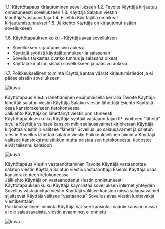 1.1. Käyttötapaus    Kirjautuminen sovellukseen
        1.2. Tavoite					Käyttäjä kirjautuu onnistuneesti sovellukseen
1.3. Käyttäjä				Salatun viestin lähettäjä/vastaanottaja
1.4. Esiehto					Käyttäjällä on oikeat kirjautumistunnukset
1.5. Jälkiehto				Käyttäjä on kirjautunut sisään sovellukseen

1.6. Käyttötapauksen kulku		- Käyttäjä avaa sovelluksen
- Sovelluksen kirjautumissivu aukeaa
- Käyttäjä syöttää käyttäjätunnuksen ja salasanan
- Sovellus tarkastaa ovatko tunnus ja salasana oikeat
- Käyttäjä kirjataan sisään sovellukseen ja pääsivu aukeaa

1.7. Poikkeuksellinen toiminta		Käyttäjä antaa väärät kirjautumistiedot ja ei pääse sisään 						sovellukseen 	

![kuva](https://github.com/SimpeLe/Viestittely-kansio/assets/135036998/13a832c7-b98e-4301-896b-151e0b1f2085)



Käyttötapaus 				Viestin lähettäminen ensimmäisellä kerralla
Tavoite					Käyttäjä lähettää salatun viestin
Käyttäjä				Salatun viestin lähettäjä
Esiehto					Käyttäjä osaa kansiorakenteen tietokoneessa		
Jälkiehto				Käyttäjä on lähettänyt viestin onnistuneesti	
Käyttötapauksen kulku			Käyttäjä syöttää vastaanottajan IP-osoitteen “lähetä” sivulla
Käyttäjä valitsee kansion mihin salausavaimet kirjoitetaan
Käyttäjä kirjoittaa viestin ja valitsee “lähetä”
Sovellus luo salausavaimet ja salatun viestin
Sovellus lähettää salatun viestin 
Poikkeuksellinen toiminta		Käyttäjä valitsee kansioksi muistitikun mutta poistaa sen 						tietokoneesta, tiedostot eivät tallennu kansioon

![kuva](https://github.com/SimpeLe/Viestittely-kansio/assets/135036998/f4c31971-26cc-40da-8a46-4c39663d65d5)



Käyttötapaus 				Viestin vastaanottaminen
Tavoite					Käyttäjä vastaanottaa salatun viestin
Käyttäjä				Salatun viestin vastaanottaja
Esiehto					Käyttäjä osaa kansiorakenteen tietokoneessa		
Jälkiehto				Käyttäjä on vastaanottanut viestin onnistuneesti	
Käyttötapauksen kulku			Käyttäjä käynnistää sovelluksen internet yhteyden
Sovellus vastaanottaa viestin
Käyttäjä valitsee kansion missä salausavaimet sijaitsevat
Käyttäjä valitsee “vastaanota”
Sovellus avaa viestin luettavaksi viestikenttään					
Poikkeuksellinen toiminta		Käyttäjä valitsee kansioksi väärän kansion missä ei ole 							salausavaimia, viestin avaaminen ei onnistu

![kuva](https://github.com/SimpeLe/Viestittely-kansio/assets/135036998/8d0d2980-94da-43dd-8666-4e946b8b1152)




